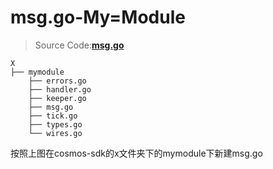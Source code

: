 # msg.go-My=Module
>Source Code:[**msg.go**](https://github.com/MrXJC/CosmosSDK-in-Action/blob/master/Example/mymodule/x/mymodule/msgs.go)

```
X
├── mymodule
    ├── errors.go
    ├── handler.go
    ├── keeper.go
    ├── msg.go
    ├── tick.go
    ├── types.go
    └── wires.go
```
按照上图在cosmos-sdk的x文件夹下的mymodule下新建msg.go




